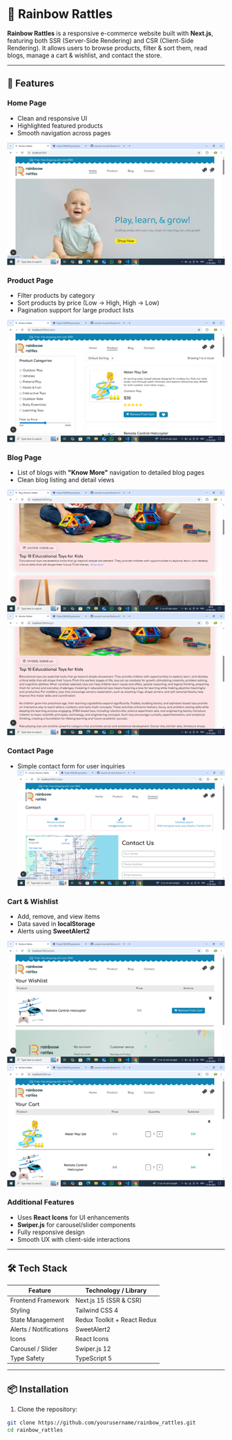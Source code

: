 # 🌈 Rainbow Rattles

**Rainbow Rattles** is a responsive e-commerce website built with **Next.js**, featuring both SSR (Server-Side Rendering) and CSR (Client-Side Rendering). It allows users to browse products, filter & sort them, read blogs, manage a cart & wishlist, and contact the store.

---

## 🚀 Features

### Home Page
- Clean and responsive UI  
- Highlighted featured products  
- Smooth navigation across pages  

![alt text](image.png)

### Product Page
- Filter products by category  
- Sort products by price (Low → High, High → Low)  
- Pagination support for large product lists  

![alt text](image-1.png)

### Blog Page
- List of blogs with **"Know More"** navigation to detailed blog pages  
- Clean blog listing and detail views  

![alt text](image-2.png)
![alt text](image-3.png)

### Contact Page
- Simple contact form for user inquiries  
![alt text](image-4.png)

### Cart & Wishlist
- Add, remove, and view items  
- Data saved in **localStorage**  
- Alerts using **SweetAlert2**  

![alt text](image-5.png)
![alt text](image-6.png)



### Additional Features
- Uses **React Icons** for UI enhancements  
- **Swiper.js** for carousel/slider components  
- Fully responsive design  
- Smooth UX with client-side interactions  

---

## 🛠 Tech Stack

| Feature                  | Technology / Library                  |
|---------------------------|--------------------------------------|
| Frontend Framework        | Next.js 15 (SSR & CSR)               |
| Styling                   | Tailwind CSS 4                        |
| State Management          | Redux Toolkit + React Redux           |
| Alerts / Notifications    | SweetAlert2                          |
| Icons                     | React Icons                          |
| Carousel / Slider         | Swiper.js 12                          |
| Type Safety               | TypeScript 5                          |

---

## 📦 Installation

1. Clone the repository:

```bash
git clone https://github.com/yourusername/rainbow_rattles.git
cd rainbow_rattles
